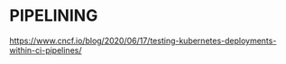 # PIPELINING

https://www.cncf.io/blog/2020/06/17/testing-kubernetes-deployments-within-ci-pipelines/